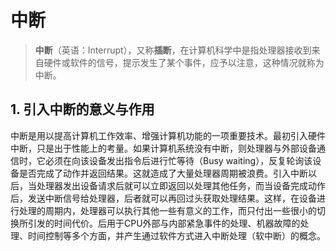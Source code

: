 # 中断

> **中断**（英语：Interrupt），又称**插断**，在计算机科学中是指处理器接收到来自硬件或软件的信号，提示发生了某个事件，应予以注意，这种情况就称为中断。

## 1. 引入中断的意义与作用

中断是用以提高计算机工作效率、增强计算机功能的一项重要技术。最初引入硬件中断，只是出于性能上的考量。如果计算机系统没有中断，则处理器与外部设备通信时，它必须在向该设备发出指令后进行忙等待（Busy waiting），反复轮询该设备是否完成了动作并返回结果。这就造成了大量处理器周期被浪费。引入中断以后，当处理器发出设备请求后就可以立即返回以处理其他任务，而当设备完成动作后，发送中断信号给处理器，后者就可以再回过头获取处理结果。这样，在设备进行处理的周期内，处理器可以执行其他一些有意义的工作，而只付出一些很小的切换所引发的时间代价。后用于CPU外部与内部紧急事件的处理、机器故障的处理、时间控制等多个方面，并产生通过软件方式进入中断处理（软中断）的概念。